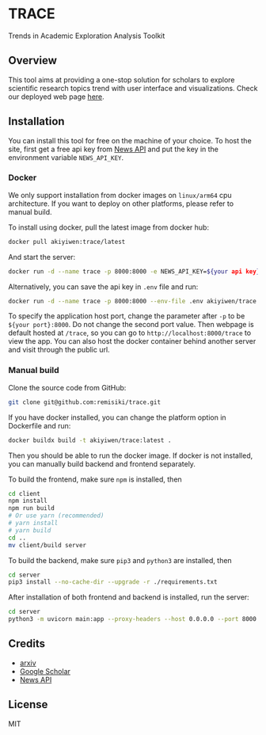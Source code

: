 # TRACE

Trends in Academic Exploration Analysis Toolkit

## Overview

This tool aims at providing a one-stop solution for scholars to explore scientific research topics trend with user interface and visualizations. Check our deployed web page [here](https://mirai.remisiki.com/trace/).

## Installation

You can install this tool for free on the machine of your choice. To host the site, first get a free api key from [News API](https://newsapi.org/) and put the key in the environment variable `NEWS_API_KEY`.

### Docker

We only support installation from docker images on `linux/arm64` cpu architecture. If you want to deploy on other platforms, please refer to manual build.

To install using docker, pull the latest image from docker hub:

```bash
docker pull akiyiwen:trace/latest
```

And start the server:

```bash
docker run -d --name trace -p 8000:8000 -e NEWS_API_KEY=${your api key} akiyiwen/trace:latest
```

Alternatively, you can save the api key in `.env` file and run:

```bash
docker run -d --name trace -p 8000:8000 --env-file .env akiyiwen/trace:latest
```

To specify the application host port, change the parameter after `-p` to be `${your port}:8000`. Do not change the second port value. Then webpage is default hosted at `/trace`, so you can go to `http://localhost:8000/trace` to view the app. You can also host the docker container behind another server and visit through the public url.

### Manual build

Clone the source code from GitHub:

```bash
git clone git@github.com:remisiki/trace.git
```

If you have docker installed, you can change the platform option in Dockerfile and run:

```bash
docker buildx build -t akiyiwen/trace:latest .
```

Then you should be able to run the docker image. If docker is not installed, you can manually build backend and frontend separately.

To build the frontend, make sure `npm` is installed, then

```bash
cd client
npm install
npm run build
# Or use yarn (recommended)
# yarn install
# yarn build
cd ..
mv client/build server
```

To build the backend, make sure `pip3` and `python3` are installed, then

```bash
cd server
pip3 install --no-cache-dir --upgrade -r ./requirements.txt
```

After installation of both frontend and backend is installed, run the server:

```bash
cd server
python3 -m uvicorn main:app --proxy-headers --host 0.0.0.0 --port 8000
```

## Credits

- [arxiv](https://arxiv.org/)
- [Google Scholar](https://scholar.google.com/)
- [News API](https://newsapi.org/)

## License

MIT

